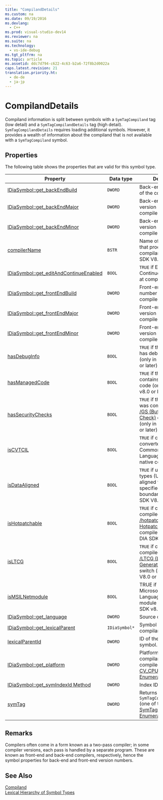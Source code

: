 ```yaml
---
title: "CompilandDetails"
ms.custom: na
ms.date: 09/19/2016
ms.devlang: 
  - C++
ms.prod: visual-studio-dev14
ms.reviewer: na
ms.suite: na
ms.technology: 
  - vs-ide-debug
ms.tgt_pltfrm: na
ms.topic: article
ms.assetid: ddc7d794-c622-4c63-b2a6-72f8b2d0022a
caps.latest.revision: 21
translation.priority.ht: 
  - de-de
  - ja-jp
---
```

# CompilandDetails
Compiland information is split between symbols with a `SymTagCompiland` tag (low detail) and a `SymTagCompilandDetails` tag (high detail). `SymTagCompilandDetails` requires loading additional symbols. However, it provides a wealth of information about the compiland that is not available with a `SymTagCompiland` symbol.  
  
## Properties  
 The following table shows the properties that are valid for this symbol type.  
  
|Property|Data type|Description|  
|--------------|---------------|-----------------|  
|[IDiaSymbol::get_backEndBuild](../vs140/IDiaSymbol--get_backEndBuild.md)|`DWORD`|Back-end build number of the compiler.|  
|[IDiaSymbol::get_backEndMajor](../vs140/IDiaSymbol--get_backEndMajor.md)|`DWORD`|Back-end major version number of the compiler.|  
|[IDiaSymbol::get_backEndMinor](../vs140/IDiaSymbol--get_backEndMinor.md)|`DWORD`|Back-end minor version number of the compiler.|  
|[compilerName](../vs140/IDiaSymbol--get_compilerName.md)|`BSTR`|Name of the compiler that produced this compiland (only in DIA SDK V8.0 or later).|  
|[IDiaSymbol::get_editAndContinueEnabled](../vs140/IDiaSymbol--get_editAndContinueEnabled.md)|`BOOL`|`TRUE` if Edit and Continue were enabled at compilation.|  
|[IDiaSymbol::get_frontEndBuild](../vs140/IDiaSymbol--get_frontEndBuild.md)|`DWORD`|Front-end build number of the compiler.|  
|[IDiaSymbol::get_frontEndMajor](../vs140/IDiaSymbol--get_frontEndMajor.md)|`DWORD`|Front-end major version number of the compiler.|  
|[IDiaSymbol::get_frontEndMinor](../vs140/IDiaSymbol--get_frontEndMinor.md)|`DWORD`|Front-end minor version number of the compiler.|  
|[hasDebugInfo](../vs140/IDiaSymbol--get_hasDebugInfo.md)|`BOOL`|`TRUE` if this compiland has debug information (only in DIA SDK V8.0 or later).|  
|[hasManagedCode](../vs140/IDiaSymbol--get_hasManagedCode.md)|`BOOL`|`TRUE` if this compiland contains managed code (only in DIA SDK v8.0 or later).|  
|[hasSecurityChecks](../vs140/IDiaSymbol--get_hasSecurityChecks.md)|`BOOL`|`TRUE` if the compiland was compiled with the [/GS (Buffer Security Check)](../Topic/-GS%20\(Buffer%20Security%20Check\).md) compiler switch (only in DIA SDK V8.0 or later).|  
|[isCVTCIL](../vs140/IDiaSymbol--get_isCVTCIL.md)|`BOOL`|`TRUE` if compiland was converted from Common Intermediate Language (CIL) code to native code.|  
|[isDataAligned](../vs140/IDiaSymbol--get_isDataAligned.md)|`BOOL`|`TRUE` if user-defined types (UDT) have been aligned to some specified memory boundary (only in DIA SDK V8.0 or later).|  
|[isHotpatchable](../vs140/IDiaSymbol--get_isHotpatchable.md)|`BOOL`|`TRUE` if compiland was compiled with the [/hotpatch (Create Hotpatchable Image)](../Topic/-hotpatch%20\(Create%20Hotpatchable%20Image\).md) compiler switch (only in DIA SDK v8.0 or later).|  
|[isLTCG](../vs140/IDiaSymbol--get_isLTCG.md)|`BOOL`|`TRUE` if compiland was compiled with the [/LTCG (Link-time Code Generation)](../vs140/-LTCG--Link-time-Code-Generation-.md) compiler switch (only in DIA SDK V8.0 or later).|  
|[isMSILNetmodule](../vs140/IDiaSymbol--get_isMSILNetmodule.md)|`BOOL`|TRUE if compiland is a Microsoft Intermediate Language (MSIL) module (only in DIA SDK v8.0 or later).|  
|[IDiaSymbol::get_language](../vs140/IDiaSymbol--get_language.md)|`DWORD`|Source code language.|  
|[IDiaSymbol::get_lexicalParent](../vs140/IDiaSymbol--get_lexicalParent.md)|`IDiaSymbol*`|Symbol for the compiland.|  
|[lexicalParentId](../vs140/IDiaSymbol--get_lexicalParentId.md)|`DWORD`|ID of the lexical parent symbol.|  
|[IDiaSymbol::get_platform](../vs140/IDiaSymbol--get_platform.md)|`DWORD`|Platform on which the compiland was compiled (one of the [CV_CPU_TYPE_e Enumeration](../vs140/CV_CPU_TYPE_e.md) values).|  
|[IDiaSymbol::get_symIndexId Method](../vs140/IDiaSymbol--get_symIndexId.md)|`DWORD`|Index ID of symbol.|  
|[symTag](../vs140/IDiaSymbol--get_symTag.md)|`DWORD`|Returns `SymTagCompilandDetails` (one of the [SymTagEnum Enumeration](../vs140/SymTagEnum.md) values).|  
  
## Remarks  
 Compilers often come in a form known as a two-pass compiler; in some compiler versions, each pass is handled by a separate program. These are known as front-end and back-end compilers, respectively, hence the symbol properties for back-end and front-end version numbers.  
  
## See Also  
 [Compiland](../vs140/Compiland.md)   
 [Lexical Hierarchy of Symbol Types](../vs140/Lexical-Hierarchy-of-Symbol-Types.md)